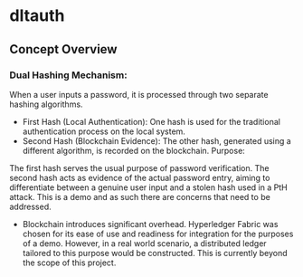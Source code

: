 # dltauth

## Concept Overview
### Dual Hashing Mechanism:

When a user inputs a password, it is processed through two separate hashing algorithms.
- First Hash (Local Authentication): One hash is used for the traditional authentication process on the local system.
- Second Hash (Blockchain Evidence): The other hash, generated using a different algorithm, is recorded on the blockchain.
Purpose:

The first hash serves the usual purpose of password verification.
The second hash acts as evidence of the actual password entry, aiming to differentiate between a genuine user input and a stolen hash used in a PtH attack. This is a demo and as such there are concerns that need to be addressed.

- Blockchain introduces significant overhead. Hyperledger Fabric was chosen for its ease of use and readiness for integration for the purposes of a demo. However, in a real world scenario, a distributed ledger tailored to this purpose would be constructed. This is currently beyond the scope of this project.
